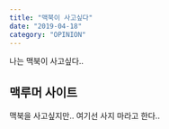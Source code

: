 ```yaml
---
title: "맥북이 사고싶다"
date: "2019-04-18"
category: "OPINION"
---
```


나는 맥북이 사고싶다..

## 맥루머 사이트

맥북을 사고싶지만.. 여기선 사지 마라고 한다..